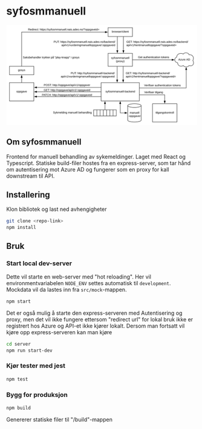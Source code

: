 # syfosmmanuell
<img src="./src/svg/flytdiagram.svg">

## Om syfosmmanuell
Frontend for manuell behandling av sykemeldinger. Laget med React og Typescript. Statiske build-filer hostes fra en express-server, som tar hånd om autentisering mot Azure AD og fungerer som en proxy for kall downstream til API.

## Installering
Klon bibliotek og last ned avhengigheter
```bash
git clone <repo-link>
npm install
```

## Bruk

### Start local dev-server
Dette vil starte en web-server med "hot reloading". Her vil environmentvariabelen `NODE_ENV` settes automatisk til `development`. Mockdata vil da lastes inn fra `src/mock`-mappen. 
```bash
npm start
```

Det er også mulig å starte den express-serveren med Autentisering og proxy, men det vil ikke fungere ettersom "redirect url" for lokal bruk ikke er registrert hos Azure og API-et ikke kjører lokalt. Dersom man fortsatt vil kjøre opp express-serveren kan man kjøre
```bash
cd server
npm run start-dev
```

### Kjør tester med jest
```bash
npm test
```

### Bygg for produksjon
```bash
npm build
```
Genererer statiske filer til "/build"-mappen 